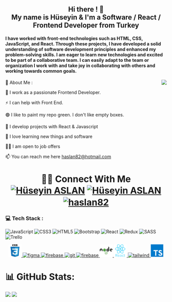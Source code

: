 <h2 align="center"> Hi there !  👋 </br> My name is Hüseyin & I'm a Software / React / Frontend Developer from Turkey</h2>
<h4> I have worked with front-end technologies such as HTML, CSS, JavaScript, and React. Through these projects, I have developed a solid understanding of software development principles and enhanced my problem-solving skills. I am eager to learn new technologies and excited to be part of a collaborative team. I can easily adapt to the team or organization I work with and take joy in collaborating with others and working towards common goals.</h4>

<img  align="right" height="150" src="https://media1.tenor.com/m/2nKSTDDekOgAAAAC/coding-kira.gif"/>

<div align = "left" >


💫 About Me :
 
🔭 I work as a passionate Frontend Developer.

⚡ I can help with Front End.

🟢 I like to paint my repo green. I don't like empty boxes.

🔮 I develop projects with React & Javascript

🤭 I love learning new things and software

🤝🏻 I am open to job offers

📫 You can reach me here  haslan82@hotmail.com

</div>

<h1 align="center">🤝🏻 Connect With Me </br> 
<a href="https://www.linkedin.com/in/huseyin-aslan-128519203/" target="blank"><img align="center" src="https://raw.githubusercontent.com/rahuldkjain/github-profile-readme-generator/master/src/images/icons/Social/linked-in-alt.svg" alt="Hüseyin ASLAN" height="30" width="40" /></a>
<a href="https://x.com/huseyinaslan82" target="blank"><img align="center" src="https://raw.githubusercontent.com/rahuldkjain/github-profile-readme-generator/master/src/images/icons/Social/twitter.svg" alt="Hüseyin ASLAN" height="30" width="40" /></a>
<a href="https://www.instagram.com/haslan82/" target="blank"><img align="center" src="https://raw.githubusercontent.com/rahuldkjain/github-profile-readme-generator/master/src/images/icons/Social/instagram.svg" alt="haslan82" height="30" width="40" /></a>
</h1>

###  💻  Tech Stack :

  ![JavaScript](https://img.shields.io/badge/javascript-%23323330.svg?style=for-the-badge&logo=javascript&logoColor=%23F7DF1E) ![CSS3](https://img.shields.io/badge/css3-%231572B6.svg?style=for-the-badge&logo=css3&logoColor=white) ![HTML5](https://img.shields.io/badge/html5-%23E34F26.svg?style=for-the-badge&logo=html5&logoColor=white) ![Bootstrap](https://img.shields.io/badge/bootstrap-%238511FA.svg?style=for-the-badge&logo=bootstrap&logoColor=white) ![React](https://img.shields.io/badge/react-%2320232a.svg?style=for-the-badge&logo=react&logoColor=%2361DAFB) ![Redux](https://img.shields.io/badge/redux-%23593d88.svg?style=for-the-badge&logo=redux&logoColor=white) ![SASS](https://img.shields.io/badge/SASS-hotpink.svg?style=for-the-badge&logo=SASS&logoColor=white) ![Trello](https://img.shields.io/badge/Trello-%23026AA7.svg?style=for-the-badge&logo=Trello&logoColor=white) 
 <p align="center"> <a href="https://www.w3schools.com/css/" target="_blank" rel="noreferrer"> <img src="https://raw.githubusercontent.com/devicons/devicon/master/icons/css3/css3-original-wordmark.svg" alt="css3" width="40" height="40"/> </a> <a href="https://www.figma.com/" target="_blank" rel="noreferrer"> <img src="https://www.vectorlogo.zone/logos/figma/figma-icon.svg" alt="figma" width="40" height="40"/> </a> <a href="https://firebase.google.com/" target="_blank" rel="noreferrer"> <img src="https://www.vectorlogo.zone/logos/firebase/firebase-icon.svg" alt="firebase" width="40" height="40"/> </a> <a href="https://git-scm.com/" target="_blank" rel="noreferrer"> <img src="https://www.vectorlogo.zone/logos/git-scm/git-scm-icon.svg" alt="git" width="40" height="40"/> </a> <a href="https://firebase.google.com/" target="_blank" rel="noreferrer"> <img src="https://www.vectorlogo.zone/logos/firebase/firebase-icon.svg" alt="firebase" width="40" height="40"/> </a>    <a href="https://nodejs.org" target="_blank" rel="noreferrer"> <img src="https://raw.githubusercontent.com/devicons/devicon/master/icons/nodejs/nodejs-original-wordmark.svg" alt="nodejs" width="40" height="40"/> </a> <a href="https://www.photoshop.com/en" target="_blank" rel="noreferrer">  <img src="https://raw.githubusercontent.com/devicons/devicon/master/icons/react/react-original-wordmark.svg" alt="react" width="40" height="40"/> </a> <a href="https://tailwindcss.com/" target="_blank" rel="noreferrer"> <img src="https://www.vectorlogo.zone/logos/tailwindcss/tailwindcss-icon.svg" alt="tailwind" width="40" height="40"/> </a> <a href="https://www.typescriptlang.org/" target="_blank" rel="noreferrer"> <img src="https://raw.githubusercontent.com/devicons/devicon/master/icons/typescript/typescript-original.svg" alt="typescript" width="40" height="40"/> </a>   </p>
 
 # 📊 GitHub Stats:
![](https://github-readme-streak-stats.herokuapp.com/?user=haslan82&theme=nightowl&hide_border=false) 
![](https://github-readme-stats.vercel.app/api/top-langs/?username=haslan82&theme=nightowl&hide_border=false&include_all_commits=true&count_private=true&layout=compact)



